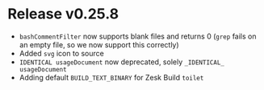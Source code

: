 # Release v0.25.8

- `bashCommentFilter` now supports blank files and returns 0 (`grep` fails on an empty file, so we now support this correctly)
- Added `svg` icon to source
- `IDENTICAL usageDocument` now deprecated, solely `_IDENTICAL_ usageDocument`
- Adding default `BUILD_TEXT_BINARY` for Zesk Build `toilet`
